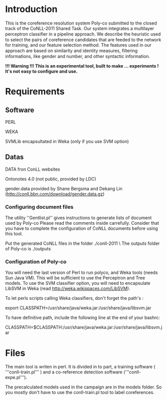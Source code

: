 # Introduction #

This is the coreference resolution system Poly-co submitted to the closed track of the CoNLL-2011 Shared Task. Our system integrates a multilayer perceptron classiﬁer in a pipeline approach. We describe the heuristic used to select the pairs of coreference candidates that are feeded to the network for training, and our feature selection method. The features used in our approach are based on similarity and identity measures, ﬁltering informations, like gender and number, and other syntactic information.

**!!! Warning !!!
This is an experimental tool, built to make ... experiments ! It's not easy to configure and use.**

# Requirements #

## Software ##
PERL

WEKA

SVMLib encapsultated in Weka (only if you use SVM option)

## Datas ##
DATA fron ConLL websites

Ontonotes 4.0 (not public, provided by LDC)

gender.data provided by Shane Bergsma and Dekang Lin (http://conll.bbn.com/download/gender.data.gz)

### Configuring document files ###
The utility ''Gentlist.pl'' gives instructions to generate lists of document used by Poly-co
Please read the comments inside carrefully. Consider that you have to complete the configuration
of CoNLL documents before using this tool.

Put the generated CoNLL files in the folder ./conll-2011  \\
The outputs folder of Poly-co is ./outputs

### Configuration of Poly-co ###
You will need the last version of Perl to run polyco, and Weka tools (needs Sun Java VM). This will be sufficient to use the Perceptron and Tree models. To use the SVM classifier option, you will need to encapsulate LibSVM in Weka (read  http://weka.wikispaces.com/LibSVM).

To let perls scripts calling Weka classifiers, don't forget the path's :

export CLASSPATH=/usr/share/java/weka.jar:/usr/share/java/libsvm.jar

To have definitive path, include the following line at the end of your bashrc:

CLASSPATH=$CLASSPATH:/usr/share/java/weka.jar:/usr/share/java/libsvm.jar

# Files #

The main tool is writen in perl. It is divided in to part, a training software ( '''conll-train.pl''' ) and a co-reference detection software ('''conll-expe.pl''').

The precalculated models used in the campaign are in the models folder. So you mostly don't have to use the conll-train.pl tool to label coreferences.